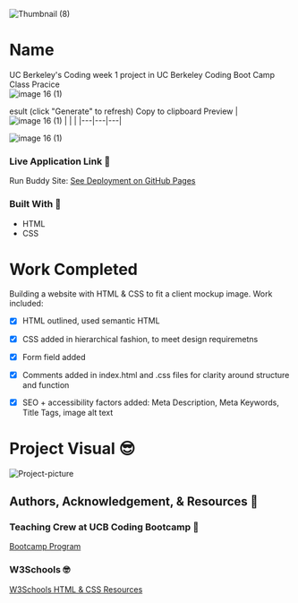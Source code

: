 ![Thumbnail (8)](https://user-images.githubusercontent.com/77648727/108650174-cf206580-7473-11eb-93bb-daa76a1cf9da.png)

  
# Name
UC Berkeley's Coding week 1 project in UC Berkeley Coding Boot Camp Class Pracice      
![image 16 (1)](https://user-images.githubusercontent.com/77648727/108653459-54f3df00-747b-11eb-8c4a-cb881ad88585.png)

esult (click "Generate" to refresh) Copy to clipboard  Preview
| 
![image 16 (1)](https://user-images.githubusercontent.com/77648727/108653459-54f3df00-747b-11eb-8c4a-cb881ad88585.png)  |   |   |
|---|---|---|

![image 16 (1)](https://user-images.githubusercontent.com/77648727/108653459-54f3df00-747b-11eb-8c4a-cb881ad88585.png)
### Live Application Link 👀
Run Buddy Site: [See Deployment on GitHub Pages]( https://sarahdurks.github.io/Run-Buddy/)

### Built With 🧰
- HTML
- CSS

# Work Completed
Building a website with HTML & CSS to fit a client mockup image. Work included:

- [x] HTML outlined, used semantic HTML
- [x] CSS added in hierarchical fashion, to meet design requiremetns
- [x] Form field added
- [x] Comments added in index.html and .css files for clarity around structure and function
- [x] SEO + accessibility factors added: Meta Description, Meta Keywords, Title Tags, image alt text


# Project Visual :sunglasses:
![Project-picture](https://user-images.githubusercontent.com/77648727/107858055-eb266600-6de6-11eb-80a7-3dfeeaa5ec4b.png)

## Authors, Acknowledgement, & Resources 🤝

### Teaching Crew at UCB Coding Bootcamp 🎉
[Bootcamp Program](https://bootcamp.berkeley.edu/coding/)

### W3Schools 🤓
[W3Schools HTML & CSS Resources](https://www.w3schools.com/)
